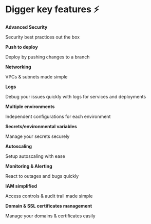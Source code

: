 # Digger key features ⚡️

**Advanced Security**

Security best practices out the box

**Push to deploy**

Deploy by pushing changes to a branch

**Networking**

VPCs & subnets made simple

**Logs**

Debug your issues quickly with logs for services and deployments

**Multiple environments**

Independent configurations for each environment

**Secrets/environmental variables**

Manage your secrets securely

**Autoscaling**

Setup autoscaling with ease

**Monitoring & Alerting**

React to outages and bugs quickly

**IAM simplified**

Access controls & audit trail made simple

**Domain & SSL certificates management**

Manage your domains & certificates easily
